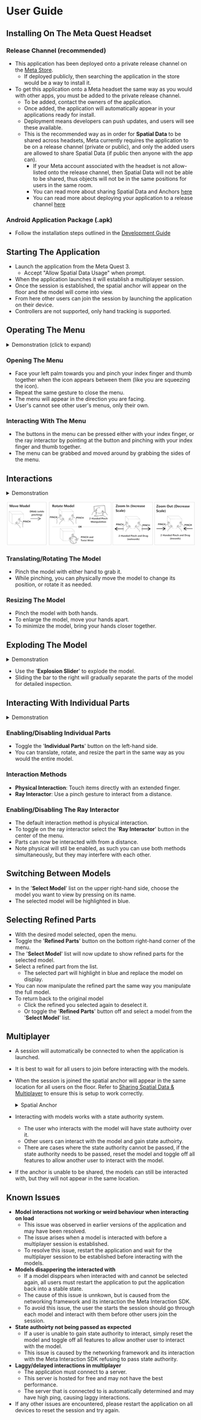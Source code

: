 # User Guide

## Installing On The Meta Quest Headset

### Release Channel (recommended)

- This application has been deployed onto a private release channel on the [Meta Store](https://www.meta.com/en-gb/experiences/).
  - If deployed publicly, then searching the application in the store would be a way to install it.
- To get this application onto a Meta headset the same way as you would with other apps, you must be added to the private release channel.
  - To be added, contact the owners of the application.
  - Once added, the application will automatically appear in your applications ready for install.
  - Deployment means developers can push updates, and users will see these available.
  - This is the recommended way as in order for **Spatial Data** to be shared across headsets, Meta currently requires the application to be on a release channel (private or public), and only the added users are allowed to share Spatial Data (if public then anyone with the app can).
    - If your Meta account associated with the headset is not allow-listed onto the release channel, then Spatial Data will not be able to be shared, thus objects will not be in the same positions for users in the same room.
    - You can read more about sharing Spatial Data and Anchors [here](https://developers.meta.com/horizon/documentation/unity/unity-shared-spatial-anchors/)
    - You can read more about deploying your application to a release channel [here](https://developers.meta.com/horizon/resources/publish-submit)

### Android Application Package (.apk)

- Follow the installation steps outlined in the [Development Guide](./Development%20Guide.md)

## Starting The Application

- Launch the application from the Meta Quest 3.
  - Accept "Allow Spatial Data Usage" when prompt.
- When the application launches it will establish a multiplayer session.
- Once the session is established, the spatial anchor will appear on the floor and the model will come into view.
- From here other users can join the session by launching the application on their device.
- Controllers are not supported, only hand tracking is supported.

## Operating The Menu

<details>
  <summary>Demonstration (click to expand)</summary>
  <div style="text-align: center;">
    <img src="./Media/menu interactions.gif" alt="Menu Interactions"/>
  </div>
</details>

### Opening The Menu

- Face your left palm towards you and pinch your index finger and thumb together when the icon appears between them (like you are squeezing the icon).
- Repeat the same gesture to close the menu.
- The menu will appear in the direction you are facing.
- User's cannot see other user's menus, only their own.

### Interacting With The Menu

- The buttons in the menu can be pressed either with your index finger, or the ray interactor by pointing at the button and pinching with your index finger and thumb together.
- The menu can be grabbed and moved around by grabbing the sides of the menu.

## Interactions

<details>
  <summary>Demonstration</summary>
  <div style="text-align: center;">
    <img src="./Media/model interactions.gif" alt="Menu Interactions"/>
  </div>
</details>

![Interacton Methods](./Media/interactions.png)

### Translating/Rotating The Model

- Pinch the model with either hand to grab it.
- While pinching, you can physically move the model to change its position, or rotate it as needed.

### Resizing The Model

- Pinch the model with both hands.
- To enlarge the model, move your hands apart.
- To minimize the model, bring your hands closer together.

## Exploding The Model

<details>
  <summary>Demonstration</summary>
  <div style="text-align: center;">
    <img src="./Media/model explosion.gif" alt="Menu Interactions"/>
  </div>
</details>

- Use the '**Explosion Slider**' to explode the model.
- Sliding the bar to the right will gradually separate the parts of the model for detailed inspection.

## Interacting With Individual Parts

<details>
  <summary>Demonstration</summary>
  <div style="text-align: center;">
    <img src="./Media/individual parts.gif" alt="Menu Interactions"/>
  </div>
</details>

### Enabling/Disabling Individual Parts

- Toggle the '**Individual Parts**' button on the left-hand side.
- You can translate, rotate, and resize the part in the same way as you would the entire model.

### Interaction Methods

- **Physical Interaction**: Touch items directly with an extended finger.
- **Ray Interactor**: Use a pinch gesture to interact from a distance.

### Enabling/Disabling The Ray Interactor

- The default interaction method is physical interaction.
- To toggle on the ray interactor select the '**Ray Interactor**' button in the center of the menu.
- Parts can now be interacted with from a distance.
- Note physical will stil be enabled, as such you can use both methods simultaneously, but they may interfere with each other.

## Switching Between Models

- In the '**Select Model**' list on the upper right-hand side, choose the model you want to view by pressing on its name.
- The selected model will be highlighted in blue.

## Selecting Refined Parts

- With the desired model selected, open the menu.
- Toggle the '**Refined Parts**' button on the bottom right-hand corner of the menu.
- The '**Select Model**' list will now update to show refined parts for the selected model.
- Select a refined part from the list.
  - The selected part will highlight in blue and replace the model on display.
- You can now manipulate the refined part the same way you manipulate the full model.
- To return back to the original model
  - Click the refined you selected again to deselect it.
  - Or toggle the '**Refined Parts**' button off and select a model from the '**Select Model**' list.

## Multiplayer

- A session will automatically be connected to when the application is launched.
- It is best to wait for all users to join before interacting with the models.
- When the session is joined the spatial anchor will appear in the same location for all users on the floor. Refer to [Sharing Spatial Data & Multiplayer](../README.md#sharing-spatial-data--multiplayer) to ensure this is setup to work correctly. <details><summary>Spatial Anchor</summary><img src="./Media/spatial anchor.png" alt="Spatial Anchor"></img></details>

- Interacting with models works with a state authority system.
  - The user who interacts with the model will have state authoirty over it.
  - Other users can interact with the model and gain state authoirty.
  - There are cases where the state authority cannot be passed, if the state authority needs to be passed, reset the model and toggle off all features to allow another user to interact with the model.
- If the anchor is unable to be shared, the models can still be interacted with, but they will not appear in the same location.

## Known Issues

- **Model interactions not working or weird behaviour when interacting on load**
  - This issue was observed in earlier versions of the application and may have been resolved.
  - The issue arises when a model is interacted with before a multiplayer session is established.
  - To resolve this issue, restart the application and wait for the multiplayer session to be established before interacting with the models.
- **Models disappering the interacted with**
  - If a model disppears when interacted with and cannot be selected again, all users must restart the application to put the application back into a stable state.
  - The cause of this issue is unnkown, but is caused from the networking framework and its interaction the Meta Interaction SDK.
  - To avoid this issue, the user the starts the session should go through each model and interact with them before other users join the session.
- **State authoirty not being passed as expected**
  - If a user is unable to gain state authority to interact, simply reset the model and toggle off all features to allow another user to interact with the model.
  - This issue is caused by the networking framework and its interaction with the Meta Interaction SDK refusing to pass state authority.
- **Laggy/delayed interactions in multiplayer**
  - The application must connect to a server.
  - This server is hosted for free and may not have the best performance.
  - The server that is connected to is automatically determined and may have high ping, causing laggy interactions.
- If any other issues are encountered, please restart the application on all devices to reset the session and try again.
